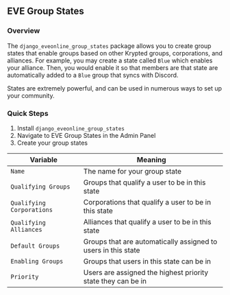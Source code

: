 ## EVE Group States
### Overview
The `django_eveonline_group_states` package allows you to create group states that enable groups based on other Krypted groups, corporations, and alliances. For example, you may create a state called `Blue` which enables your alliance. Then, you would enable it so that members are that state are automatically added to a `Blue` group that syncs with Discord. 

States are extremely powerful, and can be used in numerous ways to set up your community. 

### Quick Steps 
1. Install `django_eveonline_group_states`
2. Navigate to EVE Group States in the Admin Panel
3. Create your group states

|   Variable    |    Meaning   |
|  ---  |  ---  |
|   `Name`    |    The name for your group state   |
|   `Qualifying Groups`    |   Groups that qualify a user to be in this state    |
|   `Qualifying Corporations`    |   Corporations that qualify a user to be in this state    |
|   `Qualifying Alliances`   |    Alliances that qualify a user to be in this state   |
|   `Default Groups`   |   Groups that are automatically assigned to users in this state    |
|   `Enabling Groups`    |  Groups that users in this state can be in     |
|   `Priority`   |   Users are assigned the highest priority state they can be in    |

